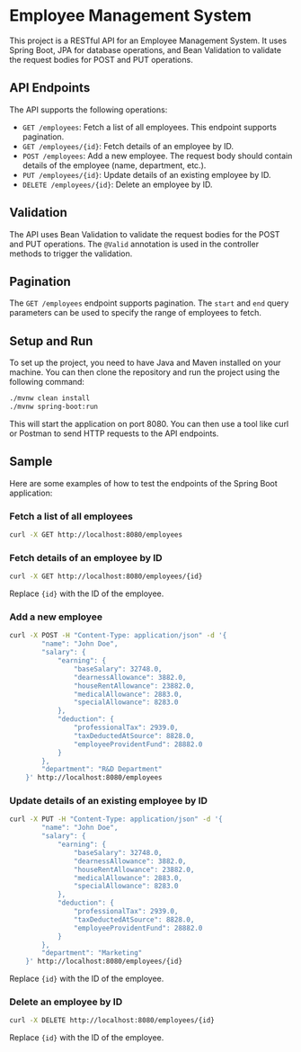 # Employee Management System

This project is a RESTful API for an Employee Management System. It uses Spring Boot, JPA for database operations, and Bean Validation to validate the request bodies for POST and PUT operations.

## API Endpoints

The API supports the following operations:

- `GET /employees`: Fetch a list of all employees. This endpoint supports pagination.
- `GET /employees/{id}`: Fetch details of an employee by ID.
- `POST /employees`: Add a new employee. The request body should contain details of the employee (name, department, etc.).
- `PUT /employees/{id}`: Update details of an existing employee by ID.
- `DELETE /employees/{id}`: Delete an employee by ID.

## Validation

The API uses Bean Validation to validate the request bodies for the POST and PUT operations. The `@Valid` annotation is used in the controller methods to trigger the validation.

## Pagination

The `GET /employees` endpoint supports pagination. The `start` and `end` query parameters can be used to specify the range of employees to fetch.

## Setup and Run

To set up the project, you need to have Java and Maven installed on your machine. You can then clone the repository and run the project using the following command:

```bash
./mvnw clean install
./mvnw spring-boot:run
```

This will start the application on port 8080. You can then use a tool like curl or Postman to send HTTP requests to the API endpoints.

## Sample

Here are some examples of how to test the endpoints of the Spring Boot application:

### Fetch a list of all employees

```bash
curl -X GET http://localhost:8080/employees
```

### Fetch details of an employee by ID

```bash
curl -X GET http://localhost:8080/employees/{id}
```

Replace `{id}` with the ID of the employee.

### Add a new employee

```bash
curl -X POST -H "Content-Type: application/json" -d '{
        "name": "John Doe",
        "salary": {
            "earning": {
                "baseSalary": 32748.0,
                "dearnessAllowance": 3882.0,
                "houseRentAllowance": 23882.0,
                "medicalAllowance": 2883.0,
                "specialAllowance": 8283.0
            },
            "deduction": {
                "professionalTax": 2939.0,
                "taxDeductedAtSource": 8828.0,
                "employeeProvidentFund": 28882.0
            }
        },
        "department": "R&D Department"
    }' http://localhost:8080/employees
```

### Update details of an existing employee by ID

```bash
curl -X PUT -H "Content-Type: application/json" -d '{
        "name": "John Doe",
        "salary": {
            "earning": {
                "baseSalary": 32748.0,
                "dearnessAllowance": 3882.0,
                "houseRentAllowance": 23882.0,
                "medicalAllowance": 2883.0,
                "specialAllowance": 8283.0
            },
            "deduction": {
                "professionalTax": 2939.0,
                "taxDeductedAtSource": 8828.0,
                "employeeProvidentFund": 28882.0
            }
        },
        "department": "Marketing"
    }' http://localhost:8080/employees/{id}
```

Replace `{id}` with the ID of the employee.

### Delete an employee by ID

```bash
curl -X DELETE http://localhost:8080/employees/{id}
```

Replace `{id}` with the ID of the employee.


